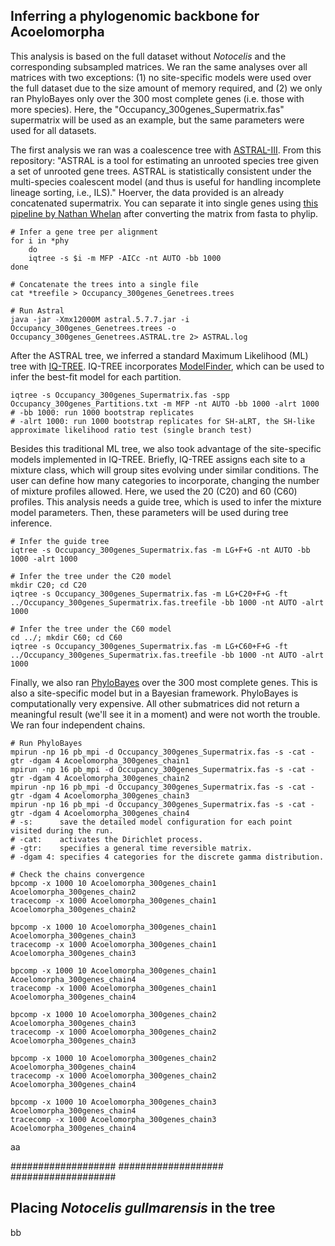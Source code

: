 ## Inferring a phylogenomic backbone for Acoelomorpha
This analysis is based on the full dataset without _Notocelis_ and the corresponding subsampled matrices. We ran the same analyses over all matrices with two exceptions: (1) no site-specific models were used over the full dataset due to the size amount of memory required, and (2) we only ran PhyloBayes only over the 300 most complete genes (i.e. those with more species).
Here, the "Occupancy_300genes_Supermatrix.fas" supermatrix will be used as an example, but the same parameters were used for all datasets.

The first analysis we ran was a coalescence tree with [ASTRAL-III](https://github.com/smirarab/ASTRAL). From this repository: "ASTRAL is a tool for estimating an unrooted species tree given a set of unrooted gene trees. ASTRAL is statistically consistent under the multi-species coalescent model (and thus is useful for handling incomplete lineage sorting, i.e., ILS)." Hoerver, the data provided is an already concatenated supermatrix. You can separate it into single genes using [this pipeline by Nathan Whelan](https://github.com/NathanWhelan/Split_supermatrix_into_partitions) after converting the matrix from fasta to phylip.

    # Infer a gene tree per alignment
    for i in *phy
        do
        iqtree -s $i -m MFP -AICc -nt AUTO -bb 1000
    done

    # Concatenate the trees into a single file
    cat *treefile > Occupancy_300genes_Genetrees.trees

    # Run Astral
    java -jar -Xmx12000M astral.5.7.7.jar -i Occupancy_300genes_Genetrees.trees -o Occupancy_300genes_Genetrees.ASTRAL.tre 2> ASTRAL.log

After the ASTRAL tree, we inferred a standard Maximum Likelihood (ML) tree with [IQ-TREE](https://github.com/Cibiv/IQ-TREE). IQ-TREE incorporates [ModelFinder](https://www.nature.com/articles/nmeth.4285), which can be used to infer the best-fit model for each partition.

    iqtree -s Occupancy_300genes_Supermatrix.fas -spp Occupancy_300genes_Partitions.txt -m MFP -nt AUTO -bb 1000 -alrt 1000
    # -bb 1000: run 1000 bootstrap replicates
    # -alrt 1000: run 1000 bootstrap replicates for SH-aLRT, the SH-like approximate likelihood ratio test (single branch test)

Besides this traditional ML tree, we also took advantage of the site-specific models implemented in IQ-TREE. Briefly, IQ-TREE assigns each site to a mixture class, which will group sites evolving under similar conditions. The user can define how many categories to incorporate, changing the number of mixture profiles allowed. Here, we used the 20 (C20) and 60 (C60) profiles. This analysis needs a guide tree, which is used to infer the mixture model parameters. Then, these parameters will be used during tree inference.

    # Infer the guide tree
    iqtree -s Occupancy_300genes_Supermatrix.fas -m LG+F+G -nt AUTO -bb 1000 -alrt 1000

    # Infer the tree under the C20 model
    mkdir C20; cd C20
    iqtree -s Occupancy_300genes_Supermatrix.fas -m LG+C20+F+G -ft ../Occupancy_300genes_Supermatrix.fas.treefile -bb 1000 -nt AUTO -alrt 1000
    
    # Infer the tree under the C60 model
    cd ../; mkdir C60; cd C60
    iqtree -s Occupancy_300genes_Supermatrix.fas -m LG+C60+F+G -ft ../Occupancy_300genes_Supermatrix.fas.treefile -bb 1000 -nt AUTO -alrt 1000

Finally, we also ran [PhyloBayes](https://github.com/bayesiancook/phylobayes) over the 300 most complete genes. This is also a site-specific model but in a Bayesian framework. PhyloBayes is computationally very expensive. All other submatrices did not return a meaningful result (we'll see it in a moment) and were not worth the trouble. We ran four independent chains.

    # Run PhyloBayes
    mpirun -np 16 pb_mpi -d Occupancy_300genes_Supermatrix.fas -s -cat -gtr -dgam 4 Acoelomorpha_300genes_chain1
    mpirun -np 16 pb_mpi -d Occupancy_300genes_Supermatrix.fas -s -cat -gtr -dgam 4 Acoelomorpha_300genes_chain2
    mpirun -np 16 pb_mpi -d Occupancy_300genes_Supermatrix.fas -s -cat -gtr -dgam 4 Acoelomorpha_300genes_chain3
    mpirun -np 16 pb_mpi -d Occupancy_300genes_Supermatrix.fas -s -cat -gtr -dgam 4 Acoelomorpha_300genes_chain4
    # -s:      save the detailed model configuration for each point visited during the run.
    # -cat:    activates the Dirichlet process.
    # -gtr:    specifies a general time reversible matrix.
    # -dgam 4: specifies 4 categories for the discrete gamma distribution.

    # Check the chains convergence
    bpcomp -x 1000 10 Acoelomorpha_300genes_chain1 Acoelomorpha_300genes_chain2
    tracecomp -x 1000 Acoelomorpha_300genes_chain1 Acoelomorpha_300genes_chain2

    bpcomp -x 1000 10 Acoelomorpha_300genes_chain1 Acoelomorpha_300genes_chain3
    tracecomp -x 1000 Acoelomorpha_300genes_chain1 Acoelomorpha_300genes_chain3

    bpcomp -x 1000 10 Acoelomorpha_300genes_chain1 Acoelomorpha_300genes_chain4
    tracecomp -x 1000 Acoelomorpha_300genes_chain1 Acoelomorpha_300genes_chain4

    bpcomp -x 1000 10 Acoelomorpha_300genes_chain2 Acoelomorpha_300genes_chain3
    tracecomp -x 1000 Acoelomorpha_300genes_chain2 Acoelomorpha_300genes_chain3
    
    bpcomp -x 1000 10 Acoelomorpha_300genes_chain2 Acoelomorpha_300genes_chain4
    tracecomp -x 1000 Acoelomorpha_300genes_chain2 Acoelomorpha_300genes_chain4
    
    bpcomp -x 1000 10 Acoelomorpha_300genes_chain3 Acoelomorpha_300genes_chain4
    tracecomp -x 1000 Acoelomorpha_300genes_chain3 Acoelomorpha_300genes_chain4

aa


    











###################
###################
###################

## Placing _Notocelis gullmarensis_ in the tree
bb
